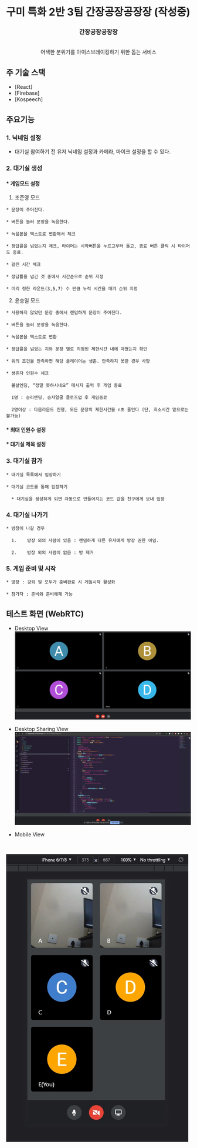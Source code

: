 # 구미 특화 2반 3팀 간장공장공장장 (작성중)
<p align="center"> 
  <h3 align="center">간장공장공장장</h3>

  <p align="center">
    <br />  
     어색한 분위기를 아이스브레이킹하기 위한 돕는 서비스
    <br />
  </p>
</p>

<!-- 주 기술 스택 -->
## 주 기술 스택

* [React]
* [Firebase]
* [Kospeech]

<!-- 주요기능 -->

## 주요기능

### 1. 닉네임 설정

  * 대기실 참여하기 전 유저 닉네임 설정과 카메라, 마이크 설정을 할 수 있다.

### 2. 대기실 생성

  #### * 게임모드 설정

  1. 조준영 모드

    * 문장이 주어진다.

    * 버튼을 눌러 문장을 녹음한다.

    * 녹음본을 텍스트로 변환해서 체크

    * 정답률을 넘었는지 체크, 타이머는 시작버튼을 누르고부터 돌고, 종료 버튼 클릭 시 타이머도 종료.

    * 걸린 시간 체크

    * 정답률을 넘긴 것 중에서 시간순으로 순위 지정

    * 미리 정한 라운드(3,5,7) 수 만큼 누적 시간을 매겨 순위 지정

  2. 윤승일 모드

    * 사용하지 않았던 문장 중에서 랜덤하게 문장이 주어진다.

    * 버튼을 눌러 문장을 녹음한다.

    * 녹음본을 텍스트로 변환

    * 정답률을 넘었는 지와 문장 별로 지정된 제한시간 내에 마쳤는지 확인

    * 위의 조건을 만족하면 해당 플레이어는 생존. 만족하지 못한 경우 사망

    * 생존자 인원수 체크 

      몰살엔딩, “정말 못하시네요” 메시지 출력 후 게임 종료

      1명 : 승리엔딩, 승자얼굴 클로즈업 후 게임종료

      2명이상 : 다음라운드 진행, 모든 문장의 제한시간을 n초 줄인다 (단, 최소시간 밑으로는 불가능)

  #### * 최대 인원수 설정

  #### * 대기실 제목 설정

  ### 3. 대기실 참가

    * 대기실 목록에서 입장하기

    * 대기실 코드를 통해 입장하기

      * 대기실을 생성하게 되면 자동으로 만들어지는 코드 값을 친구에게 보내 입장

  ### 4. 대기실 나가기

    * 방장이 나갈 경우

      1.	방장 외의 사람이 있음 : 랜덤하게 다른 유저에게 방장 권한 이임.

      2.	방장 외의 사람이 없음 : 방 제거


  ### 5. 게임 준비 및 시작

    * 방장 : 강퇴 및 모두가 준비완료 시 게임시작 활성화

    * 참가자 : 준비와 준비해제 가능

 
## 테스트 화면 (WebRTC)

* Desktop View
![](screenshots/Desktop%20View.jpg)

* Desktop Sharing View
![](screenshots/Screenshare.jpg)

* Mobile View
<br />

![](screenshots/Mobile%20View.jpg)
